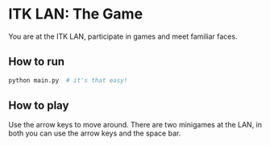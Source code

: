 # ITK LAN: The Game

You are at the ITK LAN, participate in games and meet familiar faces.

## How to run

```bash
python main.py  # it's that easy!
```

## How to play

Use the arrow keys to move around.
There are two minigames at the LAN, in both you can use the arrow keys and the space bar.
